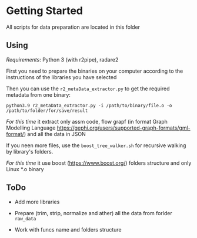 # Getting Started

All scripts for data preparation are located in this folder

## Using 

*Requirements*: Python 3 (with r2pipe), radare2


First you need to prepare the binaries on your computer according to the instructions of the libraries you have selected 


Then you can use the `r2_metaData_extractor.py` to get the required metadata from one binary:
```
python3.9 r2_metaData_extractor.py -i /path/to/binary/file.o -o /path/to/folder/for/save/result
```

*For this time* it extract only assm code, flow grapf (in format Graph Modelling Language https://gephi.org/users/supported-graph-formats/gml-format/) and all the data in JSON


If you neen more files, use the `boost_tree_walker.sh` for recursive walking by library's folders.

*For this time* it use boost (https://www.boost.org/) folders structure and only Linux *.o binary


## ToDo


* Add more libraries

* Prepare (trim, strip, normalize and ather) all the data from forlder `raw_data`

* Work with funcs name and folders structure